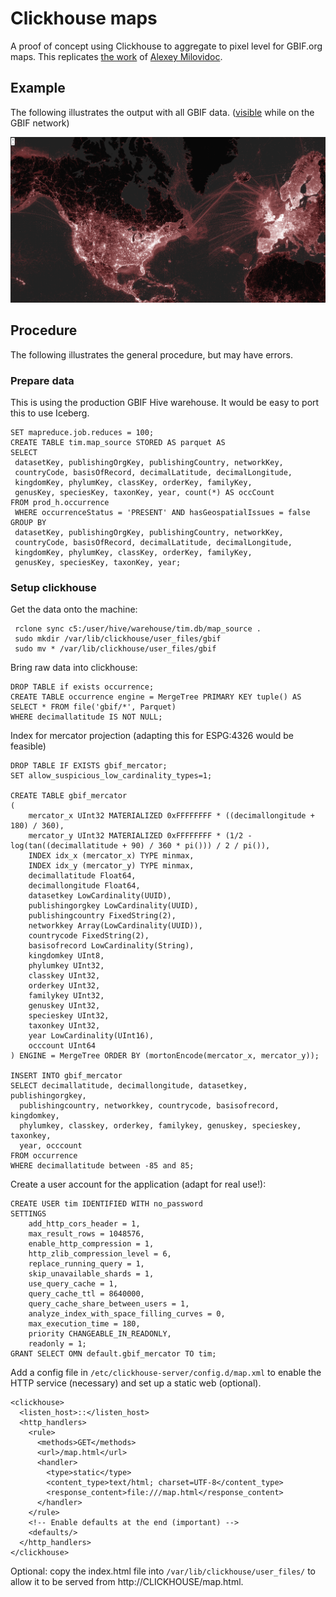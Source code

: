 # Clickhouse maps

A proof of concept using Clickhouse to aggregate to pixel level for GBIF.org maps.
This replicates [the work](https://clickhouse.com/blog/interactive-visualization-analytics-adsb-flight-data-with-clickhouse) of [Alexey Milovidoc](https://github.com/alexey-milovidov).

## Example

The following illustrates the output with all GBIF data. 
([visible](http://scrap-vh.gbif-dev.org:8123/map.html) while on the GBIF network)

![Example](example.png)

## Procedure

The following illustrates the general procedure, but may have errors.

### Prepare data

This is using the production GBIF Hive warehouse. It would be easy to port this to use Iceberg.

```
SET mapreduce.job.reduces = 100;
CREATE TABLE tim.map_source STORED AS parquet AS
SELECT 
 datasetKey, publishingOrgKey, publishingCountry, networkKey,
 countryCode, basisOfRecord, decimalLatitude, decimalLongitude,
 kingdomKey, phylumKey, classKey, orderKey, familyKey,
 genusKey, speciesKey, taxonKey, year, count(*) AS occCount
FROM prod_h.occurrence 
 WHERE occurrenceStatus = 'PRESENT' AND hasGeospatialIssues = false
GROUP BY
 datasetKey, publishingOrgKey, publishingCountry, networkKey,
 countryCode, basisOfRecord, decimalLatitude, decimalLongitude,
 kingdomKey, phylumKey, classKey, orderKey, familyKey,
 genusKey, speciesKey, taxonKey, year;
```

### Setup clickhouse

Get the data onto the machine:

```
 rclone sync c5:/user/hive/warehouse/tim.db/map_source .
 sudo mkdir /var/lib/clickhouse/user_files/gbif
 sudo mv * /var/lib/clickhouse/user_files/gbif
```

Bring raw data into clickhouse:

```
DROP TABLE if exists occurrence;
CREATE TABLE occurrence engine = MergeTree PRIMARY KEY tuple() AS 
SELECT * FROM file('gbif/*', Parquet)
WHERE decimallatitude IS NOT NULL;
```

Index for mercator projection (adapting this for ESPG:4326 would be feasible)

```
DROP TABLE IF EXISTS gbif_mercator;
SET allow_suspicious_low_cardinality_types=1;

CREATE TABLE gbif_mercator
(
    mercator_x UInt32 MATERIALIZED 0xFFFFFFFF * ((decimallongitude + 180) / 360),
    mercator_y UInt32 MATERIALIZED 0xFFFFFFFF * (1/2 - log(tan((decimallatitude + 90) / 360 * pi())) / 2 / pi()),
    INDEX idx_x (mercator_x) TYPE minmax,
    INDEX idx_y (mercator_y) TYPE minmax,
    decimallatitude Float64,
    decimallongitude Float64,
    datasetkey LowCardinality(UUID),
    publishingorgkey LowCardinality(UUID),
    publishingcountry FixedString(2),
    networkkey Array(LowCardinality(UUID)),
    countrycode FixedString(2),
    basisofrecord LowCardinality(String),
    kingdomkey UInt8,
    phylumkey UInt32,
    classkey UInt32,
    orderkey UInt32,
    familykey UInt32,
    genuskey UInt32,
    specieskey UInt32,
    taxonkey UInt32,
    year LowCardinality(UInt16),
    occcount UInt64
) ENGINE = MergeTree ORDER BY (mortonEncode(mercator_x, mercator_y));

INSERT INTO gbif_mercator 
SELECT decimallatitude, decimallongitude, datasetkey, publishingorgkey,
  publishingcountry, networkkey, countrycode, basisofrecord, kingdomkey, 
  phylumkey, classkey, orderkey, familykey, genuskey, specieskey, taxonkey, 
  year, occcount
FROM occurrence 
WHERE decimallatitude between -85 and 85;
```

Create a user account for the application (adapt for real use!):

```
CREATE USER tim IDENTIFIED WITH no_password
SETTINGS
    add_http_cors_header = 1,
    max_result_rows = 1048576,
    enable_http_compression = 1,
    http_zlib_compression_level = 6,
    replace_running_query = 1,
    skip_unavailable_shards = 1,
    use_query_cache = 1,
    query_cache_ttl = 8640000,
    query_cache_share_between_users = 1,
    analyze_index_with_space_filling_curves = 0,
    max_execution_time = 180,
    priority CHANGEABLE_IN_READONLY,
    readonly = 1;
GRANT SELECT OMN default.gbif_mercator TO tim;
```

Add a config file in `/etc/clickhouse-server/config.d/map.xml` to enable the 
HTTP service (necessary) and set up a static web (optional).

```
<clickhouse>
  <listen_host>::</listen_host> 	
  <http_handlers>
    <rule>
      <methods>GET</methods>
      <url>/map.html</url>
      <handler>
        <type>static</type>
        <content_type>text/html; charset=UTF-8</content_type>
        <response_content>file:///map.html</response_content>
      </handler>
    </rule>
    <!-- Enable defaults at the end (important) -->
    <defaults/>
  </http_handlers>  
</clickhouse>
```

Optional: copy the index.html file into `/var/lib/clickhouse/user_files/` to allow it 
to be served from http://CLICKHOUSE/map.html. 

